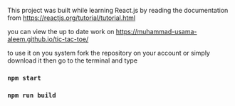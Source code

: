 This project was built while learning React.js by reading the documentation from https://reactjs.org/tutorial/tutorial.html <br/>

you can view the up to date work on https://muhammad-usama-aleem.github.io/tic-tac-toe/ <br/>

to use it on you system fork the repository on your account or simply download it then go to the terminal and type <br/>

### `npm start`<br/>

### `npm run build`<br/>
